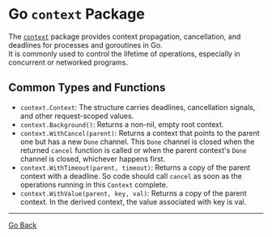 # Go `context` Package

The [`context`](https://pkg.go.dev/context) package provides context propagation, cancellation, and deadlines for processes and goroutines in Go.  
It is commonly used to control the lifetime of operations, especially in concurrent or networked programs.

## Common Types and Functions

- `context.Context`: The structure carries deadlines, cancellation signals, and other request-scoped values.
- `context.Background()`: Returns a non-nil, empty root context.
- `context.WithCancel(parent)`: Returns a context that points to the parent one but has a new `Done` channel. This `Done` channel is closed when the returned `cancel` function is called or when the parent context's `Done` channel is closed, whichever happens first.
- `context.WithTimeout(parent, timeout)`: Returns a copy of the parent context with a deadline. So code should call `cancel` as soon as the operations running in this `Context` complete.
- `context.WithValue(parent, key, val)`: Returns a copy of the parent context. In the derived context, the value associated with key is val.

---

[Go Back](../../README.md)